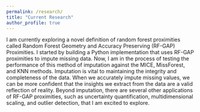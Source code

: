 ```yaml
---
permalink: /research/
title: "Current Research"
author_profile: true
---
```


I am currently exploring a novel definition of random forest proximities called Random Forest Geometry and Accuracy Preserving (RF-GAP) Proximities. 
I started by building a Python implementation that uses RF-GAP proximities to impute missing data. Now, I am in the process of testing the performance of this method of 
imputation against the MICE, MissForest, and KNN methods. Imputation is vital to maintaining the integrity and completeness of the data. When we accurately impute missing values, we can be more confident that the insights we extract from the data are a valid reflection of reality. Beyond imputation, there are several other applications of RF-GAP proximities, such as uncertainty quantification, multidimensional scaling, and outlier detection, that I am excited to explore. 
